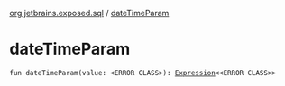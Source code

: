[org.jetbrains.exposed.sql](index.md) / [dateTimeParam](.)

# dateTimeParam

`fun dateTimeParam(value: <ERROR CLASS>): `[`Expression`](-expression/index.md)`<<ERROR CLASS>>`